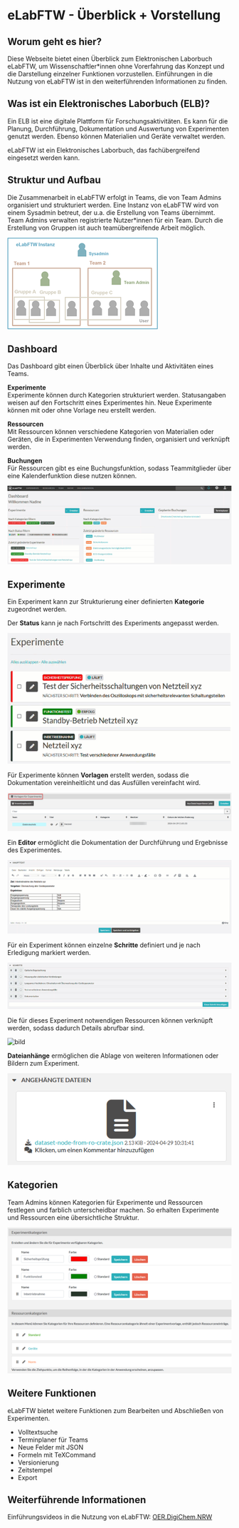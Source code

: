 # eLabFTW - Überblick + Vorstellung

## Worum geht es hier?
Diese Webseite bietet einen Überblick zum Elektronischen Laborbuch eLabFTW, um Wissenschaftler*innen ohne Vorerfahrung das Konzept und die Darstellung einzelner Funktionen vorzustellen. Einführungen in die Nutzung von eLabFTW ist in den weiterführenden Informationen zu finden.

## Was ist ein Elektronisches Laborbuch (ELB)?
Ein ELB ist eine digitale Plattform für Forschungsaktivitäten. Es kann für die Planung, Durchführung, Dokumentation und Auswertung von Experimenten genutzt werden. Ebenso können Materialien und Geräte verwaltet werden.

eLabFTW ist ein Elektronisches Laborbuch, das fachübergreifend eingesetzt werden kann. 


## Struktur und Aufbau
Die Zusammenarbeit in eLabFTW erfolgt in Teams, die von Team Admins organisiert und strukturiert werden. Eine Instanz von eLabFTW wird von einem Sysadmin betreut, der u.a. die Erstellung von Teams übernimmt. Team Admins verwalten registrierte Nutzer*innen für ein Team. Durch die Erstellung von Gruppen ist auch teamübergreifende Arbeit möglich.

![grafik](Struktur_Rollen.png)


## Dashboard
Das Dashboard gibt einen Überblick über Inhalte und Aktivitäten eines Teams.

**Experimente**  
Experimente können durch Kategorien strukturiert werden. Statusangaben weisen auf den Fortschritt eines Experimentes hin. Neue Experimente können mit oder ohne Vorlage neu erstellt werden.

**Ressourcen**  
Mit Ressourcen können verschiedene Kategorien von Materialien oder Geräten, die in Experimenten Verwendung finden, organisiert und verknüpft werden.

**Buchungen**  
Für Ressourcen gibt es eine Buchungsfunktion, sodass Teammitglieder über eine Kalenderfunktion diese nutzen können.

![animation](Dashboard.gif)


## Experimente

Ein Experiment kann zur Strukturierung einer definierten **Kategorie** zugeordnet werden. 

Der **Status** kann je nach Fortschritt des Experiments angepasst werden.

![animation](Experimente.gif)


Für Experimente können **Vorlagen** erstellt werden, sodass die Dokumentation vereinheitlicht und das Ausfüllen vereinfacht wird.

![bild](Vorlagen.png)


Ein **Editor** ermöglicht die Dokumentation der Durchführung und Ergebnisse des Experimentes. 

![animation](Experimente_Editor.gif)


Für ein Experiment können einzelne **Schritte** definiert und je nach Erledigung markiert werden. 

![animation](Experiment_Schritte.gif)


Die für dieses Experiment notwendigen Ressourcen können verknüpft werden, sodass dadurch Details abrufbar sind.

![bild](Verknüpfungen.png)

**Dateianhänge** ermöglichen die Ablage von weiteren Informationen oder Bildern zum Experiment.

![bild](Dateianhang.png)


## Kategorien

Team Admins können Kategorien für Experimente und Ressourcen festlegen und farblich unterscheidbar machen. So erhalten Experimente und Ressourcen eine übersichtliche Struktur.

![bild](Kategorien.png)


## Weitere Funktionen
eLabFTW bietet weitere Funktionen zum Bearbeiten und Abschließen von Experimenten. 

- Volltextsuche
- Terminplaner für Teams
- Neue Felder mit JSON
- Formeln mit TeXCommand
- Versionierung
- Zeitstempel
- Export

## Weiterführende Informationen
Einführungsvideos in die Nutzung von eLabFTW: [OER.DigiChem.NRW](https://av.tib.eu/series/1590/oer+digichem+elabftw)







